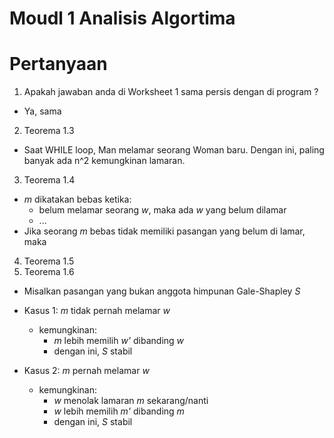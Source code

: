 # Moudl 1 Analisis Algortima
# Pertanyaan
1. Apakah jawaban anda di Worksheet 1 sama persis dengan di program ?
  - Ya, sama
2. Teorema 1.3 
  - Saat WHILE loop, Man melamar seorang Woman baru. Dengan ini, paling banyak ada n^2 kemungkinan lamaran.
3. Teorema 1.4
  - _m_ dikatakan bebas ketika:
    - belum melamar seorang _w_, maka ada _w_ yang belum dilamar
    - ...
  - Jika seorang _m_ bebas tidak memiliki pasangan yang belum di lamar, maka 
4. Teorema 1.5 
5. Teorema 1.6 
  - Misalkan pasangan yang bukan anggota himpunan Gale-Shapley _S_ 
  - Kasus 1: _m_ tidak pernah melamar _w_
    - kemungkinan:
      - _m_ lebih memilih _w'_ dibanding _w_
      - dengan ini, _S_ stabil

  - Kasus 2: _m_ pernah melamar _w_
    - kemungkinan:
      - _w_ menolak lamaran _m_ sekarang/nanti
      - _w_ lebih memilih _m'_ dibanding _m_
      - dengan ini, _S_ stabil